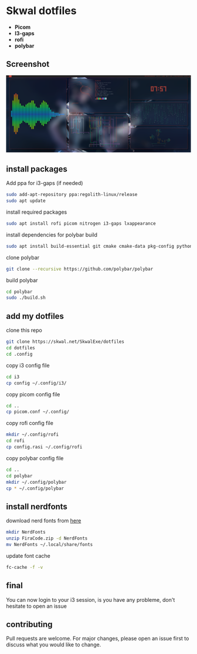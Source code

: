 
# Skwal dotfiles
- **Picom**
- **I3-gaps**
- **rofi**
- **polybar** 
## Screenshot
![](screenshot.png)

## install packages

Add ppa for i3-gaps (if needed)

```bash
sudo add-apt-repository ppa:regolith-linux/release
sudo apt update
```
install required packages
```bash
sudo apt install rofi picom nitrogen i3-gaps lxappearance
```
install dependencies for polybar build 
```bash
sudo apt install build-essential git cmake cmake-data pkg-config python3-sphinx python3-packaging libuv1-dev libcairo2-dev libxcb1-dev libxcb-util0-dev libxcb-randr0-dev libxcb-composite0-dev python3-xcbgen xcb-proto libxcb-image0-dev libxcb-ewmh-dev libxcb-icccm4-dev libjsoncpp-dev libpulse-dev libiw-devast
```
clone polybar 
```bash
git clone --recursive https://github.com/polybar/polybar
```
build polybar
```bash
cd polybar
sudo ./build.sh
```

## add my dotfiles
clone this repo 
```bash
git clone https://skwal.net/SkwalExe/dotfiles
cd dotfiles 
cd .config
```
copy i3 config file 
```bash
cd i3
cp config ~/.config/i3/
```
copy picom config file
```bash
cd ..
cp picom.conf ~/.config/
```
copy rofi config file
```bash
mkdir ~/.config/rofi
cd rofi 
cp config.rasi ~/.config/rofi
```
copy polybar config file
```bash
cd ..
cd polybar 
mkdir ~/.config/polybar
cp * ~/.config/polybar
```
## install nerdfonts
download nerd fonts from [here](https://objects.githubusercontent.com/github-production-release-asset-2e65be/27574418/1ec18580-452f-11ea-8073-041a7cbaca61?X-Amz-Algorithm=AWS4-HMAC-SHA256&X-Amz-Credential=AKIAIWNJYAX4CSVEH53A%2F20220113%2Fus-east-1%2Fs3%2Faws4_request&X-Amz-Date=20220113T201533Z&X-Amz-Expires=300&X-Amz-Signature=f011c6d65b14ef9e2376069e3660258f528f7802499be502b7401adf6734a4fb&X-Amz-SignedHeaders=host&actor_id=69600456&key_id=0&repo_id=27574418&response-content-disposition=attachment%3B%20filename%3DFiraCode.zip&response-content-type=application%2Foctet-stream)
```bash
mkdir NerdFonts
unzip FiraCode.zip -d NerdFonts 
mv NerdFonts ~/.local/share/fonts
```
update font cache
```bash
fc-cache -f -v
```
## final
You can now login to your i3 session, is you have any probleme, don't hesitate to open an issue
## contributing
Pull requests are welcome. For major changes, please open an issue first to discuss what you would like to change.


